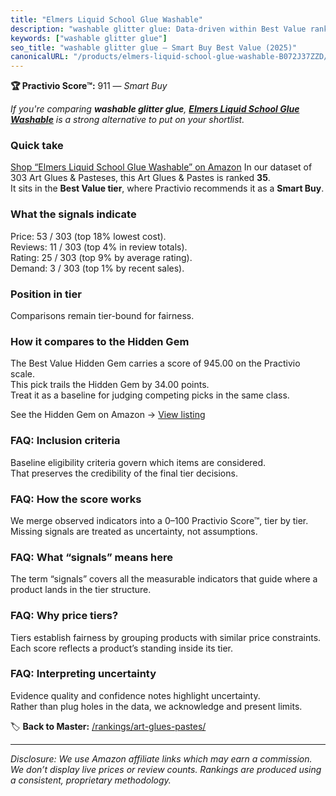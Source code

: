 ```yaml
---
title: "Elmers Liquid School Glue Washable"
description: "washable glitter glue: Data-driven within Best Value ranking using the Practivio Score™. Positioned by quality, value, demand, findability, momentum."
keywords: ["washable glitter glue"]
seo_title: "washable glitter glue — Smart Buy Best Value (2025)"
canonicalURL: "/products/elmers-liquid-school-glue-washable-B072J37ZZD/"
---
```


**🏆 Practivio Score™:** 911 — _Smart Buy_


*If you're comparing **washable glitter glue**, **[Elmers Liquid School Glue Washable](https://www.amazon.com/dp/B072J37ZZD?tag=practivio-20)** is a strong alternative to put on your shortlist.*
### Quick take
[Shop “Elmers Liquid School Glue Washable” on Amazon](https://www.amazon.com/dp/B072J37ZZD?tag=practivio-20)
In our dataset of 303 Art Glues & Pasteses, this Art Glues & Pastes is ranked **35**.  
It sits in the **Best Value tier**, where Practivio recommends it as a **Smart Buy**.

### What the signals indicate
Price: 53 / 303 (top 18% lowest cost).  
Reviews: 11 / 303 (top 4% in review totals).  
Rating: 25 / 303 (top 9% by average rating).  
Demand: 3 / 303 (top 1% by recent sales).

### Position in tier
Comparisons remain tier-bound for fairness.

### How it compares to the Hidden Gem
The Best Value Hidden Gem carries a score of 945.00 on the Practivio scale.  
This pick trails the Hidden Gem by 34.00 points.  
Treat it as a baseline for judging competing picks in the same class.  

See the Hidden Gem on Amazon → [View listing](https://www.amazon.com/dp/B00178QQJ8?tag=practivio-20)

### FAQ: Inclusion criteria
Baseline eligibility criteria govern which items are considered.  
That preserves the credibility of the final tier decisions.

### FAQ: How the score works
We merge observed indicators into a 0–100 Practivio Score™, tier by tier.  
Missing signals are treated as uncertainty, not assumptions.

### FAQ: What “signals” means here
The term “signals” covers all the measurable indicators that guide where a product lands in the tier structure.

### FAQ: Why price tiers?
Tiers establish fairness by grouping products with similar price constraints.  
Each score reflects a product’s standing inside its tier.

### FAQ: Interpreting uncertainty
Evidence quality and confidence notes highlight uncertainty.  
Rather than plug holes in the data, we acknowledge and present limits.


🏷️ **Back to Master:** [/rankings/art-glues-pastes/](/rankings/art-glues-pastes/)

---
_Disclosure: We use Amazon affiliate links which may earn a commission. We don’t display live prices or review counts. Rankings are produced using a consistent, proprietary methodology._

